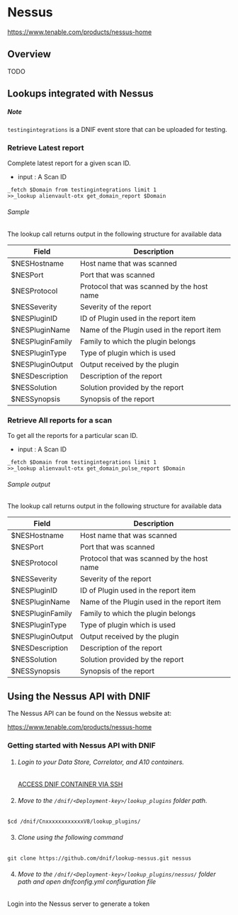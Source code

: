 # Nessus

https://www.tenable.com/products/nessus-home

## Overview
TODO

## Lookups integrated with Nessus

##### Note

`testingintegrations` is a DNIF event store that can be uploaded for testing.

### Retrieve Latest report

Complete latest report for a given scan ID.

- input : A Scan ID

```
_fetch $Domain from testingintegrations limit 1
>>_lookup alienvault-otx get_domain_report $Domain
```

###### Sample
The lookup call returns output in the following structure for available data

|Field|Description|
|-|-|
|$NESHostname|Host name that was scanned|
|$NESPort|Port that was scanned|
|$NESProtocol|Protocol that was scanned by the host name|
|$NESSeverity|Severity of the report|
|$NESPluginID|ID of Plugin used in the report item|
|$NESPluginName|Name of the Plugin used in the report item|
|$NESPluginFamily|Family to which the plugin belongs|
|$NESPluginType|Type of plugin which is used|
|$NESPluginOutput|Output received by the plugin|
|$NESDescription|Description of the report|
|$NESSolution|Solution provided by the report|
|$NESSynopsis|Synopsis of the report|

### Retrieve All reports for a scan
To get all the reports for a particular scan ID.

- input : A Scan ID

```
_fetch $Domain from testingintegrations limit 1
>>_lookup alienvault-otx get_domain_pulse_report $Domain
```

###### Sample output
The lookup call returns output in the following structure for available data

|Field|Description|
|-|-|
|$NESHostname|Host name that was scanned|
|$NESPort|Port that was scanned|
|$NESProtocol|Protocol that was scanned by the host name|
|$NESSeverity|Severity of the report|
|$NESPluginID|ID of Plugin used in the report item|
|$NESPluginName|Name of the Plugin used in the report item|
|$NESPluginFamily|Family to which the plugin belongs|
|$NESPluginType|Type of plugin which is used|
|$NESPluginOutput|Output received by the plugin|
|$NESDescription|Description of the report|
|$NESSolution|Solution provided by the report|
|$NESSynopsis|Synopsis of the report|

## Using the Nessus API with DNIF  
The Nessus API can be found on the Nessus website at:

  https://www.tenable.com/products/nessus-home

### Getting started with Nessus API with DNIF

1. ###### Login to your Data Store, Correlator, and A10 containers.  
   [ACCESS DNIF CONTAINER VIA SSH](https://dnif.it/docs/guides/tutorials/access-dnif-container-via-ssh.html)
2. ###### Move to the `/dnif/<Deployment-key>/lookup_plugins` folder path.
```
$cd /dnif/CnxxxxxxxxxxxxV8/lookup_plugins/
```
3. ###### Clone using the following command
```  
git clone https://github.com/dnif/lookup-nessus.git nessus
```
4. ###### Move to the `/dnif/<Deployment-key>/lookup_plugins/nessus/` folder path and open dnifconfig.yml configuration file     

Login into the Nessus server to generate a token 
